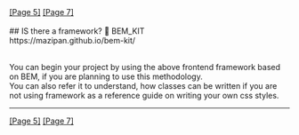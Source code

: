 <div>
  <span class='place-left'><a href="/5">[Page 5]</a></span>
  <span class='place-right'><a href="/7">[Page 7]</a></span>
</div>
<br/>
## IS there a framework? 🤫
BEM_KIT<br/>
https://mazipan.github.io/bem-kit/<br/><br/>

You can begin your project by using the above frontend framework based on BEM, if you are planning to use this methodology.<br/>
You can also refer it to understand, how classes can be written if you are not using framework as a reference guide on writing your own css styles.
<hr/>
<div>
  <span class='place-left'><a href="/5">[Page 5]</a></span>
  <span class='place-right'><a href="/7">[Page 7]</a></span>
</div>
